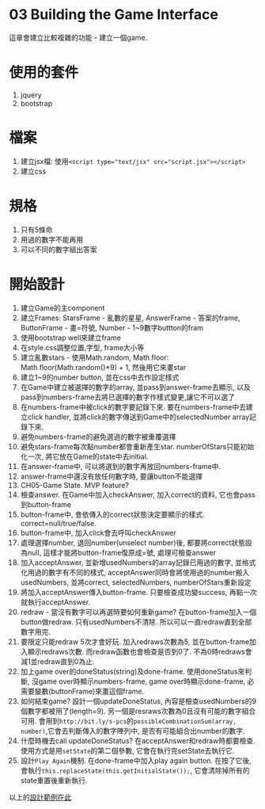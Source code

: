 03 Building the Game Interface
===

這章會建立比較複雜的功能 - 建立一個game.

# 使用的套件
1. jquery
2. bootstrap

# 檔案
1. 建立jsx檔: 使用`<script type="text/jsx" src="script.jsx"></script>`
2. 建立css

# 規格
1. 只有5條命
2. 用過的數字不能再用
3. 可以不同的數字組出答案

# 開始設計
1. 建立Game的主component
2. 建立Frames: StarsFrame - 亂數的星星, AnswerFrame - 答案的frame, ButtonFrame - 畫=符號, Number - 1~9數字buttton的fram
3. 使用bootstrap well來建立frame
4. 在style.css調整位置,字型, frame大小等
5. 建立亂數stars - 使用Math.random, Math.floor: Math.floor(Math.random()*9) + 1, 然後用它來畫star
6. 建立1~9的number button, 並在css中去作設定樣式
7. 在Game中建立被選擇的數字的array, 並pass到answer-frame去顯示, 以及pass到numbers-frame去將已選擇的數字作樣式變更,讓它不可以選了
8. 在numbers-frame中被click的數字要記錄下來. 要在numbers-frame中去建立click handler, 並將click的數字傳送到Game中的selectedNumber array記錄下來.
9. 避免numbers-frame的避免選過的數字被重覆選擇
10. 避免stars-frame每次點number都會重新產生star. numberOfStars只能初始化一次, 將它放在Game的state中去initial.
11. 在answer-frame中, 可以將選到的數字再放回numbers-frame中.
12. answer-frame中還沒有放任何數字時, 要讓button不能選擇
13. CH05-Game State. MVP feature?
14. 檢查answer. 在Game中加入checkAnswer, 加入correct的資料, 它也會pass到button-frame
15. button-frame中, 會依傳入的correct狀態決定要顯示的樣式. correct=null/true/false.
16. button-frame中, 加入click會去呼叫checkAnswer
17. 處理選擇number, 退回number(unselect number)後, 都要將correct狀態設為null, 這樣才能將button-frame復原成=號, 處理可檢查answer
18. 加入acceptAnswer, 並新增usedNumbers的array記錄已用過的數字, 並格式化用過的數字有不同的樣式, acceptAnswer同時會將使用過的number搬入usedNumbers, 並將correct, selectedNumbers, numberOfStars重新設定
19. 將加入acceptAnswer傳入button-frame. 只要檢查成功變success, 再點一次就執行acceptAnswer.
20. redraw - 當沒有數字可以再選時要如何重新game? 在button-frame加入一個button做redraw. 只有usedNumbers不清除. 所以可以一直redraw直到全部數字用完.
21. 要限定只能redraw 5次才會好玩. 加入redraws次數為5, 並在button-frame加入顯示redraws次數. 而redraw函數也會檢查是否到0了. 不為0時redraws會減1並redraw直到0為止. 
22. 加上game over的doneStatus(string)及done-frame. 使用doneStatus來判斷, 沒game over時顯示numbers-frame, game over時顯示done-frame, 必需要變數(buttonFrame)來畫這個frame.
23. 如何結束game? 設計一個updateDoneStatus, 內容是檢查usedNumbers的9個數字都被用了(length=9). 另一個是resraws次數為0且沒有可能的數字組合可用. 會用到`http://bit.ly/s-pcs`的`possibleCombinationSum(array, number)`,它會去判斷傳入的數字陣列中, 是否有可能組合出number的數字.
24. 什麼時機去call updateDoneStatus? 在acceptAnswer和redraw時都要檢查. 使用方式是用`setState`的第二個參數, 它會在執行完setState去執行它.
25. 設計`Play Again`機制. 在done-frame中加入play again button. 在按了它後, 會執行`this.replaceState(this.getInitialState());`, 它會清除掉所有的state重置後重新執行.

以上的[設計範例在此](http://plnkr.co/edit/AVfJZ2aum78bX2HVc48a?p=preview)
